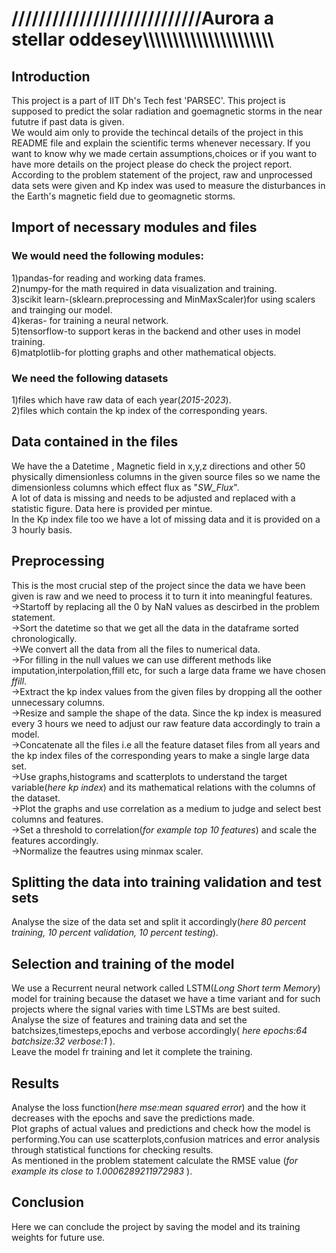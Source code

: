 # ////////////////////////////Aurora a stellar oddesey\\\\\\\\\\\\\\\\\\\\\\\\\\\\\\\\\\\\\\\\\\\

## Introduction
This project is a part of IIT Dh's Tech fest 'PARSEC'. This project is supposed to predict the solar radiation and goemagnetic storms in the near fututre if past data is given.<br>
We would aim only to provide the techincal details of the project in this README file and explain the scientific terms whenever necessary. If you want to know why we made certain assumptions,choices or if you want to have more details on the project please do check the project report. <br>
According to the problem statement of the project, raw and unprocessed data sets were given and Kp index was used to measure the disturbances in the Earth's magnetic field due to geomagnetic storms.<br>

## Import of necessary modules and files
### We would need the following modules:<br>
1)pandas-for reading and working data frames.<br>
2)numpy-for the math required in data visualization and training.<br>
3)scikit learn-(sklearn.preprocessing and MinMaxScaler)for using scalers and trainging our model.<br>
4)keras- for training a neural network.<br>
5)tensorflow-to support keras in the backend and other uses in model training.<br>
6)matplotlib-for plotting graphs and other mathematical objects.<br>
### We need the following datasets
1)files which have raw data of each year(<i>2015-2023</i>).<br>
2)files which contain the kp index of the corresponding years.<br>

## Data contained in the files
We have the a Datetime , Magnetic field in x,y,z directions and other 50 physically dimensionless columns in the given source files so we name the dimensionless columns which effect flux as "<i>SW_Flux</i>".<br>
A lot of data is missing and needs to be adjusted and replaced with a statistic figure. Data here is provided per mintue.<br>
In the Kp index file too we have a lot of missing data and it is provided on a 3 hourly basis.<br>

## Preprocessing 
This is the most crucial step of the project since the data we have been given is raw and we need to process it to turn it into meaningful features.<br>
->Startoff by replacing all the 0 by NaN values as descirbed in the problem statement.<br>
->Sort the datetime so that we get all the data in the dataframe sorted chronologically.<br>
->We convert all the data from all the files to numerical data.<br>
->For filling in the null values we can use different methods like imputation,interpolation,ffill etc, for such a large data frame we have chosen <i>ffill</i>.<br>
->Extract the kp index values from the given files by dropping all the oother unnecessary columns.<br>
->Resize and sample the shape of the data. Since the kp index is measured every 3 hours we need to adjust our raw feature data accordingly to train a model.<br>
->Concatenate all the files i.e all the feature dataset files from all years and the kp index files of the corresponding years to make a single large data set.<br>
->Use graphs,histograms and scatterplots to understand the target variable(<i>here kp index</i>) and its mathematical relations with the columns of the dataset.<br>
->Plot the graphs and use correlation as a medium to judge and select best columns and features. <br>
->Set a threshold to correlation(<i>for example top 10 features</i>) and scale the features accordingly.<br>
->Normalize the feautres using minmax scaler.<br>

## Splitting the data into training validation and test sets
Analyse the size of the data set and split it accordingly(<i>here 80 percent training, 10 percent validation, 10 percent testing</i>).<br>

## Selection and training of the model
We use a Recurrent neural network called LSTM(<i>Long Short term Memory</i>) model for training because the dataset we have a time variant and for such projects where the signal varies with time LSTMs are best suited.<br>
Analyse the size of features and training data and set the batchsizes,timesteps,epochs and verbose accordingly(<i> here epochs:64 batchsize:32 verbose:1 </i>).<br> 
Leave the model fr training and let it complete the training.<br>

## Results 
Analyse the loss function(<i>here mse:mean squared error</i>) and the how it decreases with the epochs and save the predictions made.<br>
Plot graphs of actual values and predictions and check how the model is performing.You can use scatterplots,confusion matrices and error analysis through statistical functions for checking results. <br>
As mentioned in the problem statement calculate the RMSE value (<i>for example its close to 1.0006289211972983 </i>).<br>

## Conclusion
Here we can conclude the project by saving the model and its training weights for future use. 
